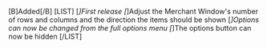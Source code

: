 [B]Added[/B]
[LIST]
[*]First release
[*]Adjust the Merchant Window's number of rows and columns and the direction the items should be shown
[*]Options can now be changed from the full options menu
[*]The options button can now be hidden
[/LIST]
